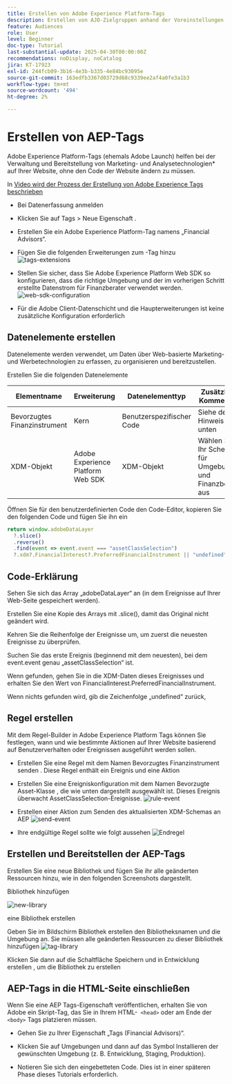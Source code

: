 ```yaml
---
title: Erstellen von Adobe Experience Platform-Tags
description: Erstellen von AJO-Zielgruppen anhand der Voreinstellungen für Benutzerinvestitionen (Aktien, Anleihen, CDs)
feature: Audiences
role: User
level: Beginner
doc-type: Tutorial
last-substantial-update: 2025-04-30T00:00:00Z
recommendations: noDisplay, noCatalog
jira: KT-17923
exl-id: 244fcb09-3b16-4e3b-b335-4e84bc93095e
source-git-commit: 163edfb3367d03729d68c9339ee2af4a0fe3a1b3
workflow-type: tm+mt
source-wordcount: '494'
ht-degree: 2%

---
```


# Erstellen von AEP-Tags

Adobe Experience Platform-Tags (ehemals Adobe Launch) helfen bei der Verwaltung und Bereitstellung von Marketing- und Analysetechnologien* auf Ihrer Website, ohne den Code der Website ändern zu müssen.

In [ Video wird der Prozess der Erstellung von Adobe Experience Tags beschrieben](https://experienceleague.adobe.com/de/playlists/experience-platform-get-started-with-tags)

* Bei Datenerfassung anmelden
* Klicken Sie auf Tags > Neue Eigenschaft .
* Erstellen Sie ein Adobe Experience Platform-Tag namens „Financial Advisors“.

* Fügen Sie die folgenden Erweiterungen zum -Tag hinzu
  ![tags-extensions](assets/tags-extensions.png)

* Stellen Sie sicher, dass Sie Adobe Experience Platform Web SDK so konfigurieren, dass die richtige Umgebung und der im vorherigen Schritt erstellte Datenstrom für Finanzberater verwendet werden.
  ![web-sdk-configuration](assets/web-sdk-configuration.png)

* Für die Adobe Client-Datenschicht und die Haupterweiterungen ist keine zusätzliche Konfiguration erforderlich

## Datenelemente erstellen

Datenelemente werden verwendet, um Daten über Web-basierte Marketing- und Werbetechnologien zu erfassen, zu organisieren und bereitzustellen.

Erstellen Sie die folgenden Datenelemente

| Elementname | Erweiterung | Datenelementtyp | Zusätzliche Kommentare |
|------------------------------|-----------------------------------|-------------------|------------------------------------------------------------------------------------------------------------------------------------------------------------------|
| Bevorzugtes Finanzinstrument | Kern | Benutzerspezifischer Code | Siehe den Hinweis unten |
| XDM-Objekt | Adobe Experience Platform Web SDK | XDM-Objekt | Wählen Sie Ihr Schema für Umgebung und Finanzberater aus |


Öffnen Sie für den benutzerdefinierten Code den Code-Editor, kopieren Sie den folgenden Code und fügen Sie ihn ein

```javascript
return window.adobeDataLayer
  ?.slice()
  .reverse()
  .find(event => event.event === "assetClassSelection")
  ?.xdm?.FinancialInterest?.PreferredFinancialInstrument || "undefined";
```

## Code-Erklärung

Sehen Sie sich das Array „adobeDataLayer“ an (in dem Ereignisse auf Ihrer Web-Seite gespeichert werden).

Erstellen Sie eine Kopie des Arrays mit .slice(), damit das Original nicht geändert wird.

Kehren Sie die Reihenfolge der Ereignisse um, um zuerst die neuesten Ereignisse zu überprüfen.

Suchen Sie das erste Ereignis (beginnend mit dem neuesten), bei dem event.event genau „assetClassSelection“ ist.

Wenn gefunden, gehen Sie in die XDM-Daten dieses Ereignisses und erhalten Sie den Wert von FinancialInterest.PreferredFinancialInstrument.

Wenn nichts gefunden wird, gib die Zeichenfolge „undefined“ zurück,



## Regel erstellen

Mit dem Regel-Builder in Adobe Experience Platform Tags können Sie festlegen, wann und wie bestimmte Aktionen auf Ihrer Website basierend auf Benutzerverhalten oder Ereignissen ausgeführt werden sollen.

* Erstellen Sie eine Regel mit dem Namen Bevorzugtes Finanzinstrument senden . Diese Regel enthält ein Ereignis und eine Aktion


* Erstellen Sie eine Ereigniskonfiguration mit dem Namen Bevorzugte Asset-Klasse , die wie unten dargestellt ausgewählt ist. Dieses Ereignis überwacht AssetClassSelection-Ereignisse.
  ![rule-event](assets/rule-event.png)


* Erstellen einer Aktion zum Senden des aktualisierten XDM-Schemas an AEP
  ![send-event](assets/rule-send-event.png)

* Ihre endgültige Regel sollte wie folgt aussehen
  ![Endregel](assets/final-rule.png)

## Erstellen und Bereitstellen der AEP-Tags


Erstellen Sie eine neue Bibliothek und fügen Sie ihr alle geänderten Ressourcen hinzu, wie in den folgenden Screenshots dargestellt.

Bibliothek hinzufügen

![new-library](assets/tag-add-library.png)

eine Bibliothek erstellen

Geben Sie im Bildschirm Bibliothek erstellen den Bibliotheksnamen und die Umgebung an.
Sie müssen alle geänderten Ressourcen zu dieser Bibliothek hinzufügen
![tag-library](assets/tag-build-library.png)

Klicken Sie dann auf die Schaltfläche Speichern und in Entwicklung erstellen , um die Bibliothek zu erstellen

## AEP-Tags in die HTML-Seite einschließen

Wenn Sie eine AEP Tags-Eigenschaft veröffentlichen, erhalten Sie von Adobe ein Skript-Tag, das Sie in Ihrem HTML-``` <head>``` oder am Ende der ``` <body>``` Tags platzieren müssen.

* Gehen Sie zu Ihrer Eigenschaft „Tags (Financial Advisors)“.

* Klicken Sie auf Umgebungen und dann auf das Symbol Installieren der gewünschten Umgebung (z. B. Entwicklung, Staging, Produktion).

* Notieren Sie sich den eingebetteten Code. Dies ist in einer späteren Phase dieses Tutorials erforderlich.
